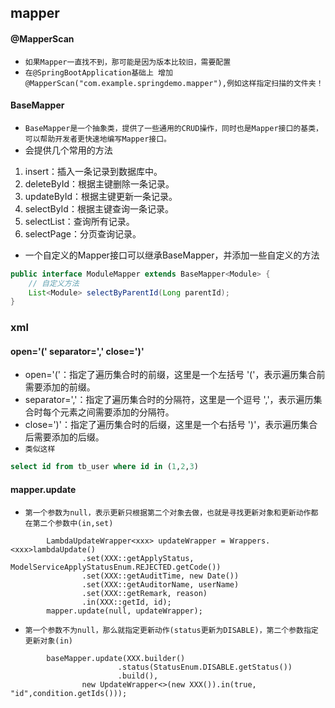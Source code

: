 ## mapper

#### @MapperScan
* `如果Mapper一直找不到，那可能是因为版本比较旧，需要配置`
* `在@SpringBootApplication基础上 增加@MapperScan("com.example.springdemo.mapper"),例如这样指定扫描的文件夹！`


#### BaseMapper
* `BaseMapper是一个抽象类，提供了一些通用的CRUD操作，同时也是Mapper接口的基类，可以帮助开发者更快速地编写Mapper接口。`
* 会提供几个常用的方法
1. insert：插入一条记录到数据库中。
2. deleteById：根据主键删除一条记录。
3. updateById：根据主键更新一条记录。
4. selectById：根据主键查询一条记录。
5. selectList：查询所有记录。
6. selectPage：分页查询记录。

* 一个自定义的Mapper接口可以继承BaseMapper，并添加一些自定义的方法
```java
public interface ModuleMapper extends BaseMapper<Module> {
    // 自定义方法
    List<Module> selectByParentId(Long parentId);
}
```

### xml

#### open='(' separator=',' close=')' 
* open='('：指定了遍历集合时的前缀，这里是一个左括号 '('，表示遍历集合前需要添加的前缀。
* separator=','：指定了遍历集合时的分隔符，这里是一个逗号 ','，表示遍历集合时每个元素之间需要添加的分隔符。
* close=')'：指定了遍历集合时的后缀，这里是一个右括号 ')'，表示遍历集合后需要添加的后缀。
* `类似这样`
```sql
select id from tb_user where id in (1,2,3)
```

#### mapper.update
* `第一个参数为null，表示更新只根据第二个对象去做，也就是寻找更新对象和更新动作都在第二个参数中(in,set)`
```text
        LambdaUpdateWrapper<xxx> updateWrapper = Wrappers.<xxx>lambdaUpdate()
                .set(XXX::getApplyStatus, ModelServiceApplyStatusEnum.REJECTED.getCode())
                .set(XXX::getAuditTime, new Date())
                .set(XXX::getAuditorName, userName)
                .set(XXX::getRemark, reason)
                .in(XXX::getId, id);
        mapper.update(null, updateWrapper);
```

* `第一个参数不为null，那么就指定更新动作(status更新为DISABLE)，第二个参数指定更新对象(in)`
```text
        baseMapper.update(XXX.builder()
                        .status(StatusEnum.DISABLE.getStatus())
                        .build(),
                new UpdateWrapper<>(new XXX()).in(true, "id",condition.getIds()));
```

